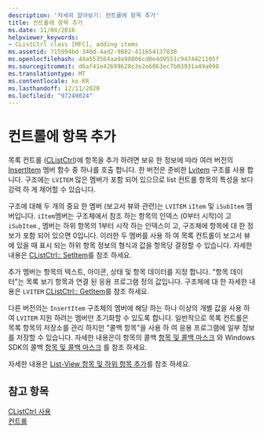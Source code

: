 ```yaml
---
description: '자세히 알아보기: 컨트롤에 항목 추가'
title: 컨트롤에 항목 추가
ms.date: 11/04/2016
helpviewer_keywords:
- CListCtrl class [MFC], adding items
ms.assetid: 715994bd-340d-4ad2-9882-411654137830
ms.openlocfilehash: 44a553564aa9a98806cd8e4d9551c9474421105f
ms.sourcegitcommit: d6af41e42699628c3e2e6063ec7b03931a49a098
ms.translationtype: MT
ms.contentlocale: ko-KR
ms.lasthandoff: 12/11/2020
ms.locfileid: "97249024"
---
```

# <a name="adding-items-to-the-control"></a>컨트롤에 항목 추가

목록 컨트롤 ([CListCtrl](reference/clistctrl-class.md))에 항목을 추가 하려면 보유 한 정보에 따라 여러 버전의 [InsertItem](reference/clistctrl-class.md#insertitem) 멤버 함수 중 하나를 호출 합니다. 한 버전은 준비한 [Lvitem](/windows/win32/api/commctrl/ns-commctrl-lvitemw) 구조를 사용 합니다. 구조에는 `LVITEM` 많은 멤버가 포함 되어 있으므로 list 컨트롤 항목의 특성을 보다 강력 하 게 제어할 수 있습니다.

구조에 대해 두 개의 중요 한 멤버 (보고서 뷰와 관련)는 `LVITEM` `iItem` 및 `iSubItem` 멤버입니다. `iItem`멤버는 구조체에서 참조 하는 항목의 인덱스 (0부터 시작)이 고 `iSubItem` , 멤버는 하위 항목의 1부터 시작 하는 인덱스이 고, 구조체에 항목에 대 한 정보가 포함 되어 있으면 0입니다. 이러한 두 멤버를 사용 하 여 목록 컨트롤이 보고서 뷰에 있을 때 표시 되는 하위 항목 정보의 형식과 값을 항목당 결정할 수 있습니다. 자세한 내용은 [CListCtrl:: SetItem](reference/clistctrl-class.md#setitem)를 참조 하세요.

추가 멤버는 항목의 텍스트, 아이콘, 상태 및 항목 데이터를 지정 합니다. "항목 데이터"는 목록 보기 항목과 연결 된 응용 프로그램 정의 값입니다. 구조체에 대 한 자세한 내용은 `LVITEM` [CListCtrl:: GetItem](reference/clistctrl-class.md#getitem)를 참조 하세요.

다른 버전의는 `InsertItem` 구조체의 멤버에 해당 하는 하나 이상의 개별 값을 사용 하 여 `LVITEM` 지원 하려는 멤버만 초기화할 수 있도록 합니다. 일반적으로 목록 컨트롤은 목록 항목의 저장소를 관리 하지만 "콜백 항목"을 사용 하 여 응용 프로그램에 일부 정보를 저장할 수 있습니다. 자세한 내용은이 항목의 콜백 [항목 및 콜백 마스크](callback-items-and-the-callback-mask.md) 와 Windows SDK의 콜백 [항목 및 콜백 마스크](/windows/win32/Controls/using-list-view-controls) 를 참조 하세요.

자세한 내용은 [List-View 항목 및 하위 항목 추가](/windows/win32/Controls/using-list-view-controls)를 참조 하세요.

## <a name="see-also"></a>참고 항목

[CListCtrl 사용](using-clistctrl.md)<br/>
[컨트롤](controls-mfc.md)
